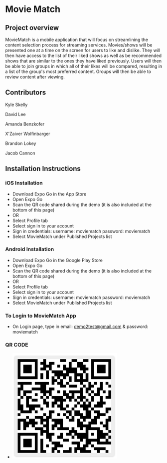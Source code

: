 # Movie Match

## Project overview
MovieMatch is a mobile application that will focus on streamlining the content selection process for streaming services. Movies/shows will be presented one at a time on the screen for users to like and dislike. They will then have access to the list of their liked shows as well as be recommended shows that are similar to the ones they have liked previously. Users will then be able to join groups in which all of their likes will be compared, resulting in a list of the group's most preferred content. Groups will then be able to review content after viewing.

## Contributors
Kyle Skelly

David Lee

Amanda Benzkofer

X'Zaiver Wolfinbarger

Brandon Lokey

Jacob Cannon

## Installation Instructions


### iOS Installation

  - Download Expo Go in the App Store
  - Open Expo Go
  - Scan the QR code shared during the demo (it is also included at the bottom of this page)
  - OR
  - Select Profile tab
  - Select sign in to your account 
  - Sign in credentials: username: moviematch   password: moviematch
  - Select MovieMatch under Published Projects list
  
### Android Installation
  - Download Expo Go in the Google Play Store
  - Open Expo Go
  - Scan the QR code shared during the demo (it is also included at the bottom of this page)
  - OR
  - Select Profile tab
  - Select sign in to your account 
  - Sign in credentials: username: moviematch   password: moviematch
  - Select MovieMatch under Published Projects list

### To Login to MovieMatch App
  - On Login page, type in email: demo2test@gmail.com & password: moviematch


### QR CODE
  - ![Code](Demo2QRcode.png)
